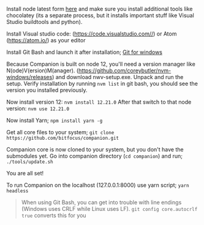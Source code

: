 Install node latest form [here](https://nodejs.org/en/) and make sure you install additional tools like chocolatey (its a separate process, but it installs important stuff like Visual Studio buildtools and python).

Install Visual studio code: (https://code.visualstudio.com//) or Atom (https://atom.io/) as your editor

Install Git Bash and launch it after installation;
[Git for windows](https://gitforwindows.org/)

Because Companion is built on node 12, you'll need a version manager like N(ode)V(ersion)M(anager).
(https://github.com/coreybutler/nvm-windows/releases) and download nwv-setup.exe. Unpack and run the setup.
Verify installation by running `nvm list` in git bash, you should see the version you installed previously.

Now install version 12: `nvm install 12.21.0`
After that switch to that node version: `nvm use 12.21.0`

Now install Yarn;
`npm install yarn -g`

Get all core files to your system;
`git clone https://github.com/bitfocus/companion.git`

Companion core is now cloned to your system, but you don't have the submodules yet. Go into companion directory (`cd companion`) and run;
`./tools/update.sh`

You are all set!

To run Companion on the localhost (127.0.0.1:8000) use yarn script;
`yarn headless`

> When using Git Bash, you can get into trouble with line endings (Windows uses CRLF while Linux uses LF). `git config core.autocrlf true` converts this for you
